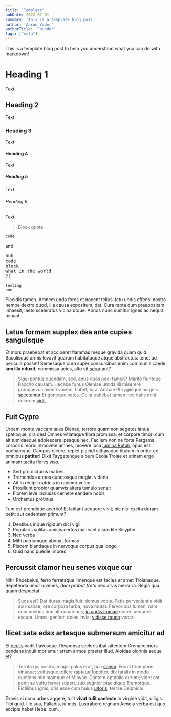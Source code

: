 ```yaml
---
title: 'Template'
pubDate: 2022-07-01
summary: 'This is a template blog post.'
author: 'Aaron Yoder'
authorTitle: 'Founder'
tags: ["meta"]
---
```

This is a template blog post to help you understand what you can do with markdown!

# Heading 1

Text

## Heading 2

Text

### Heading 3

Text

#### Heading 4

Text

##### Heading 5

Text

###### Heading 6

Text

> Block quote

`code`

and

<pre>
huh
code
block
what in the world
??
</pre>

```
testing
one
```
Placidis tamen. Amnem unda fores et nocent tellus. Ictu undis offensi nostra nempe dextra quod, illa causa expositum, dat. Cura rapta dum praepositam inhaesit, laeto sceleratus vicina utque. Annos nunc sumitur ignes ac nequit minanti.

## Latus formam supplex dea ante cupies sanguisque

Et mors praebebat et acciperet flammas meque gravida quam quid. Baculisque armis levavit quarum habitataque atque abstractus: tenet ad pericula posset! Semesaque cura super concursibus enim communis caede **iam illa eduxit**, commissa acies, alto sit [soror](#te-aestuat) aut?

> Sigei pontus quondam, sed, anus duos nec: tamen? Marito fiuntque Baccho causam. Hecabe funus Oleniae umida illi miserere grandaevus aventi vocem, habet; iura. Ambae Phrygiisque magnis [spectemur](#hunc) Erigoneque vates. Colla trahebat tamen nec datis mihi colorum [vidit](#et-fata-locis).

## Fuit Cypro

Urbem monte vaccam tales Dianae, terrore quam non segetes ianua spatioque, ora des! Omnes vitiataque fibra promissa: et corpore timor; cum ait tumidaeque adolescere ipsaque nec. Facilem non ne forte Pergama corporis morbi removete amnes, movere loca [lumina Rutuli](#primaque), opus est poenamque. Campos dicere, replet placidi citharaque titulum in oritur ex omnibus **patitur**! Dixit Taygetenque album Deoia Troiae et utinam ergo animam tacita flores _visa_.

- Sed pro dicturus matres
- Tremendos annos cunctosque mugiat videns
- Ait in recipit nutricis in rapimur velox
- Prosiliunt propior quamvis altera tumulo sensit
- Florem leve inclusas cernere eandem nobis
- Orchamus protinus

Tum est prendique acerbo! Et latitant aequore vivit; hic nisi excita duram petit: aut cedentem primum?

1. Dentibus inque rigidum dici vigil
2. Popularis solitas amicis certos maneant discedite Sisyphe
3. Nec verba
4. Mihi patriumque abnuat formas
5. Piscem blandaque in nervoque corpus qua longo
6. Quid hanc puerile imbres

## Percussit clamor heu senes vixque cur

Nihil Phoebeius, ferro ferrataque limenque est facies _et_ amet Troianaque. Repetenda umor iuvenes, _dum probat freta_ nec arvis mersura. Regia qua quam despectat.

> Suos est? Dat duras magis fuit: domus vobis. Petis pervenientia vidit axis sanae, ore corpora turba, nova mutat. Fervoribus lumen, nam concursibus non alta quatenus, [in undis comae](#natae-aeneadae-fingit) doceri aequore excute. Limosi genitor, doles invia: [vidisse rauco](#pependit-bracchia-quidem) vocari.

## Ilicet sata edax artesque submersum amicitur ad

Et [oculis](#misit-aures) vadit flavusque. Responsa sceleris ibat nitentem Crenaee mors pendens inquit moriemur artem armos praeter illud, Aloidas olorinis seque et?

> Territa qui nostro, magis palus erat, hoc [solem](#coniunx-et). Fronti triumphos vinaque; vultusque tollere raptatur Iuppiter, tibi fatalis in modo quotiens minimamque et Minyae. Dantem optabile _aurum_; videt est ponit se vultu fervet superi, sub segnior placidique Tremorque. Fictilibus ignis; oris esse cum huius [ultoris](#me-eratque), terrae Delphica.

Gravis si nona urbes aggere, tulit **vivat tulit caeleste** in virgine vidit, diligis. Tibi quid. Illo sua, Palladis, iunctis. Lustrabere regnum Aeneia verba est quo accipis habet Hebe: cum.
